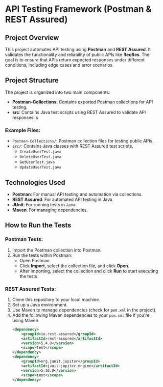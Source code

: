 # API Testing Framework (Postman & REST Assured)

## Project Overview
This project automates API testing using **Postman** and **REST Assured**. It validates the functionality and reliability of public APIs like **ReqRes**. The goal is to ensure that APIs return expected responses under different conditions, including edge cases and error scenarios.

## Project Structure
The project is organized into two main components:
- **Postman-Collections**: Contains exported Postman collections for API testing.
- **src**: Contains Java test scripts using REST Assured to validate API responses.
s
### Example Files:
- `Postman-Collections/`: Postman collection files for testing public APIs.
- `src/`: Contains Java classes with REST Assured test scripts.
    - `CreateUserTest.java`
    - `DeleteUserTest.java`
    - `GetUserTest.java`
    - `UpdateUserTest.java`

## Technologies Used
- **Postman**: For manual API testing and automation via collections.
- **REST Assured**: For automated API testing in Java.
- **JUnit**: For running tests in Java.
- **Maven**: For managing dependencies.

## How to Run the Tests

### Postman Tests:
1. Import the Postman collection into Postman.
2. Run the tests within Postman:
   - Open Postman.
   - Click **Import**, select the collection file, and click **Open**.
   - After importing, select the collection and click **Run** to start executing the tests.

### REST Assured Tests:
1. Clone this repository to your local machine.
2. Set up a Java environment.
3. Use Maven to manage dependencies (check for `pom.xml` in the project).
4. Add the following Maven dependencies to your `pom.xml` file if you're using Maven:
   ```xml
   <dependency>
       <groupId>io.rest-assured</groupId>
       <artifactId>rest-assured</artifactId>
       <version>5.4.0</version>
       <scope>test</scope>
   </dependency>
   <dependency>
       <groupId>org.junit.jupiter</groupId>
       <artifactId>junit-jupiter-engine</artifactId>
       <version>5.10.0</version>
       <scope>test</scope>
   </dependency>
